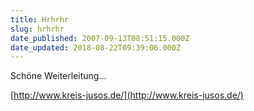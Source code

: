 ```yaml
---
title: Hrhrhr
slug: hrhrhr
date_published: 2007-09-13T08:51:15.000Z
date_updated: 2018-08-22T09:39:06.000Z
---
```


Schöne Weiterleitung...

[http://www.kreis-jusos.de/](http://www.kreis-jusos.de/)
